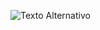 ![Texto Alternativo](https://github.com/Manuela-Maestro/Manuela-Maestro/blob/main/[nome_do_seu_gif.gif](https://media3.giphy.com/media/v1.Y2lkPTc5MGI3NjExNWppdmltYWdkMjZjbG1uYm15MXl1N3h6ZjBqaDVtNHJ3M2s5ZWVzbSZlcD12MV9pbnRlcm5hbF9naWZfYnlfaWQmY3Q9Zw/qvKScLM4nRqP1HzK9E/giphy.gif))

